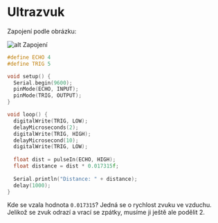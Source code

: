 <!-- https://create.arduino.cc/projecthub/abdularbi17/ultrasonic-sensor-hc-sr04-with-arduino-tutorial-327ff6 -->

# Ultrazvuk
Zapojení podle obrázku:

![alt Zapojení](https://hackster.imgix.net/uploads/attachments/991561/uploads2ftmp2ff6c8de93-288c-4663-9a29-31c8e61172812fultrasonic5_WCDWvutJmv.png?auto=compress%2Cformat&w=680&h=510&fit=max)


```cpp
#define ECHO 4
#define TRIG 5

void setup() {
  Serial.begin(9600);
  pinMode(ECHO, INPUT);
  pinMode(TRIG, OUTPUT);
}

void loop() {
  digitalWrite(TRIG, LOW);
  delayMicroseconds(2);
  digitalWrite(TRIG, HIGH);
  delayMicrosecond(10);
  digitalWrite(TRIG, LOW);
  
  float dist = pulseIn(ECHO, HIGH);
  float distance = dist * 0.017315f;
  
  Serial.println("Distance: " + distance);
  delay(1000);
}
```
Kde se vzala hodnota `0.017315`? Jedná se o rychlost zvuku ve vzduchu. Jelikož se zvuk odrazí a vrací se zpátky, musíme ji ještě ale podělit 2.
